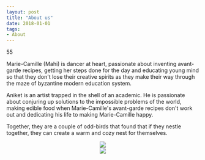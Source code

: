 ```yaml
---
layout: post
title: "About us"
date: 2018-01-01
tags: 
- About
---
```


55


Marie-Camille (Mahi) is dancer at heart, passionate about inventing avant-garde recipes, getting her steps done for the day and educating young mind so that they don't lose their creative spirits as they make their way through the maze of byzantine modern education system.

Aniket is an artist trapped in the shell of an academic. He is passionate about conjuring up solutions to the impossible problems of the world, making edible food when Marie-Camille's avant-garde recipes don't work out and dedicating his life to making Marie-Camille happy.

Together, they are a couple of odd-birds that found that if they nestle together, they can create a warm and cozy nest for themselves.


<p align="center">
  <img src="https://mahiwedsaniket.github.io/pictures/manda2.jpg"><br>
  <img src="https://mahiwedsaniket.github.io/pictures/manda2.jpg">
</p>
